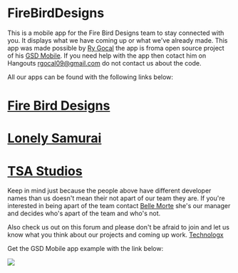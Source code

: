 # FireBirdDesigns
This is a mobile app for the Fire Bird Designs team to stay connected with you. It displays what we have coming up or what we've already made. This app was made possible by <a href="http://adf.ly/1h2cWz" target="_blank">Ry Gocal</a> the app is froma open source project of his <a href="http://adf.ly/1h2cZm" target="_blank">GSD Mobile</a>. If you need help with the app then cotact him on Hangouts rgocal09@gmail.com do not contact us about the code.

All our apps can be found with the following links below:
# <a href="http://adf.ly/1h2cdm" target="_blank">Fire Bird Designs</a>

# <a href="http://adf.ly/1h2chp" target="_blank">Lonely Samurai</a>

# <a href="http://adf.ly/1h2ckG" target="_blank">TSA Studios</a>

Keep in mind just because the people above have different developer names than us doesn't mean their not apart of our team they are. If you're interested in being apart of the team contact <a href="http://adf.ly/1h2cwt" target="_blank">Belle Morte</a> she's our manager and decides who's apart of the team and who's not.

Also check us out on this forum and please don't be afraid to join and let us know what you think about our projects and coming up work. <a href="http://adf.ly/1ZQ6rs" target="_blank">Technologx</a>

Get the GSD Mobile app example with the link below:

<a href="http://adf.ly/1h2dJ1" target="_blank"><img src="https://play.google.com/intl/en_us/badges/images/generic/en_badge_web_generic.png"></a>
